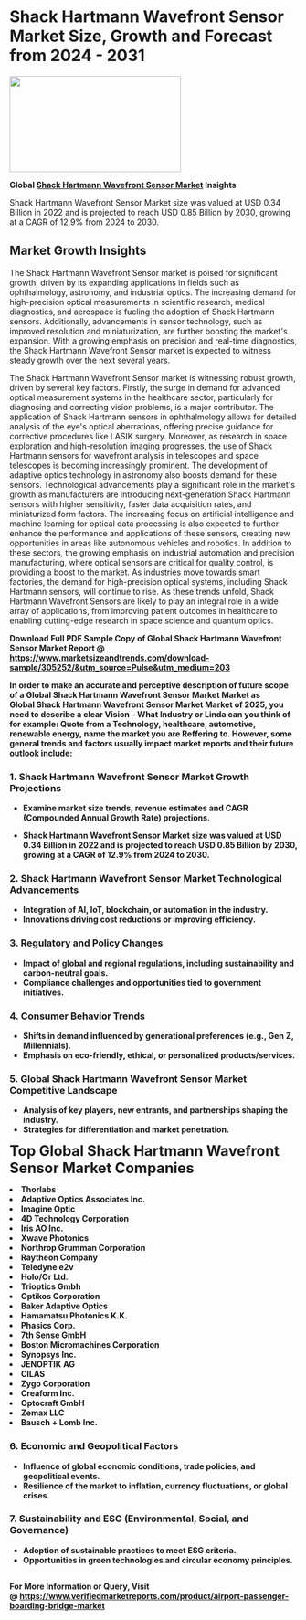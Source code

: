 <H1>Shack Hartmann Wavefront Sensor Market Size, Growth and Forecast from 2024 - 2031</H1><img class="aligncenter size-medium wp-image-584254" src="https://thirdeyenews.in/wp-content/uploads/2024/09/Global-Market-Research-300x168.jpeg" alt="" width="300" height="168" /><p><strong>Global&nbsp;<a href="https://www.marketsizeandtrends.com/download-sample/305252/&amp;utm_source=Pulse&amp;utm_medium=203">Shack Hartmann Wavefront Sensor Market</a> Insights</strong></p><p>Shack Hartmann Wavefront Sensor Market size was valued at USD 0.34 Billion in 2022 and is projected to reach USD 0.85 Billion by 2030, growing at a CAGR of 12.9% from 2024 to 2030.</p><p><h2>Market Growth Insights</h2> <p>The Shack Hartmann Wavefront Sensor market is poised for significant growth, driven by its expanding applications in fields such as ophthalmology, astronomy, and industrial optics. The increasing demand for high-precision optical measurements in scientific research, medical diagnostics, and aerospace is fueling the adoption of Shack Hartmann sensors. Additionally, advancements in sensor technology, such as improved resolution and miniaturization, are further boosting the market's expansion. With a growing emphasis on precision and real-time diagnostics, the Shack Hartmann Wavefront Sensor market is expected to witness steady growth over the next several years.</p> <p><strong></strong></p> <p>The Shack Hartmann Wavefront Sensor market is witnessing robust growth, driven by several key factors. Firstly, the surge in demand for advanced optical measurement systems in the healthcare sector, particularly for diagnosing and correcting vision problems, is a major contributor. The application of Shack Hartmann sensors in ophthalmology allows for detailed analysis of the eye's optical aberrations, offering precise guidance for corrective procedures like LASIK surgery. Moreover, as research in space exploration and high-resolution imaging progresses, the use of Shack Hartmann sensors for wavefront analysis in telescopes and space telescopes is becoming increasingly prominent. The development of adaptive optics technology in astronomy also boosts demand for these sensors. Technological advancements play a significant role in the market's growth as manufacturers are introducing next-generation Shack Hartmann sensors with higher sensitivity, faster data acquisition rates, and miniaturized form factors. The increasing focus on artificial intelligence and machine learning for optical data processing is also expected to further enhance the performance and applications of these sensors, creating new opportunities in areas like autonomous vehicles and robotics. In addition to these sectors, the growing emphasis on industrial automation and precision manufacturing, where optical sensors are critical for quality control, is providing a boost to the market. As industries move towards smart factories, the demand for high-precision optical systems, including Shack Hartmann sensors, will continue to rise. As these trends unfold, Shack Hartmann Wavefront Sensors are likely to play an integral role in a wide array of applications, from improving patient outcomes in healthcare to enabling cutting-edge research in space science and quantum optics. <p><strong></p><p><span class=""><strong>Download Full PDF Sample Copy of Global Shack Hartmann Wavefront Sensor Market Report</strong> @ <a href="https://www.marketsizeandtrends.com/download-sample/305252/&amp;utm_source=Pulse&amp;utm_medium=203" target="_blank">https://www.marketsizeandtrends.com/download-sample/305252/&amp;utm_source=Pulse&amp;utm_medium=203</a></span></p><p>In order to make an accurate and perceptive description of future scope of a Global&nbsp;Shack Hartmann Wavefront Sensor Market Market as Global&nbsp;Shack Hartmann Wavefront Sensor Market Market of 2025, you need to describe a clear Vision &ndash; What Industry or Linda can you think of for example: Quote from a Technology, healthcare, automotive, renewable energy, name the market you are Reffering to. However, some general trends and factors usually impact market reports and their future outlook include:</p><h3>1.&nbsp;<strong>Shack Hartmann Wavefront Sensor Market Growth Projections</strong></h3><ul><li>Examine market size trends, revenue estimates and CAGR (Compounded Annual Growth Rate) projections.</li><li><p>Shack Hartmann Wavefront Sensor Market size was valued at USD 0.34 Billion in 2022 and is projected to reach USD 0.85 Billion by 2030, growing at a CAGR of 12.9% from 2024 to 2030.</p></li></ul><h3>2.&nbsp;<strong>Shack Hartmann Wavefront Sensor Market Technological Advancements</strong></h3><ul><li>Integration of AI, IoT, blockchain, or automation in the industry.</li><li>Innovations driving cost reductions or improving efficiency.</li></ul><h3>3.&nbsp;<strong>Regulatory and Policy Changes</strong></h3><ul><li>Impact of global and regional regulations, including sustainability and carbon-neutral goals.</li><li>Compliance challenges and opportunities tied to government initiatives.</li></ul><h3>4.&nbsp;<strong>Consumer Behavior Trends</strong></h3><ul><li>Shifts in demand influenced by generational preferences (e.g., Gen Z, Millennials).</li><li>Emphasis on eco-friendly, ethical, or personalized products/services.</li></ul><h3>5.&nbsp;<strong>Global Shack Hartmann Wavefront Sensor Market Competitive Landscape</strong></h3><ul><li>Analysis of key players, new entrants, and partnerships shaping the industry.</li><li>Strategies for differentiation and market penetration.</li></ul><p data-pm-slice="1 1 []"><span style="color: inherit; font-family: inherit; font-size: 25px;">Top Global Shack Hartmann Wavefront Sensor Market Companies</span></p><div class="" data-test-id=""><p><li>Thorlabs</li><li> Adaptive Optics Associates Inc.</li><li> Imagine Optic</li><li> 4D Technology Corporation</li><li> Iris AO Inc.</li><li> Xwave Photonics</li><li> Northrop Grumman Corporation</li><li> Raytheon Company</li><li> Teledyne e2v</li><li> Holo/Or Ltd.</li><li> Trioptics Gmbh</li><li> Optikos Corporation</li><li> Baker Adaptive Optics</li><li> Hamamatsu Photonics K.K.</li><li> Phasics Corp.</li><li> 7th Sense GmbH</li><li> Boston Micromachines Corporation</li><li> Synopsys Inc.</li><li> JENOPTIK AG</li><li> CILAS</li><li> Zygo Corporation</li><li> Creaform Inc.</li><li> Optocraft GmbH</li><li> Zemax LLC</li><li> Bausch + Lomb Inc.</li></p></div><h3>6.&nbsp;<strong>Economic and Geopolitical Factors</strong></h3><ul><li>Influence of global economic conditions, trade policies, and geopolitical events.</li><li>Resilience of the market to inflation, currency fluctuations, or global crises.</li></ul><h3>7.&nbsp;<strong>Sustainability and ESG (Environmental, Social, and Governance)</strong></h3><ul><li>Adoption of sustainable practices to meet ESG criteria.</li><li>Opportunities in green technologies and circular economy principles.</li></ul><h2><strong style="font-size: 14px;">For More Information or Query, Visit @&nbsp;</strong><a style="background-color: #ffffff; font-size: 14px;" href="https://www.marketsizeandtrends.com/report/shack-hartmann-wavefront-sensor-market/" target="_blank">https://www.verifiedmarketreports.com/product/airport-passenger-boarding-bridge-market</a></h2>
